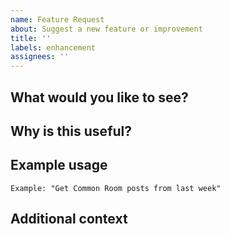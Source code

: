 ```yaml
---
name: Feature Request
about: Suggest a new feature or improvement
title: ''
labels: enhancement
assignees: ''
---
```


## What would you like to see?
<!-- Clear description of the feature -->

## Why is this useful?
<!-- What problem does this solve? -->

## Example usage
<!-- How would you use this feature? -->
```
Example: "Get Common Room posts from last week"
```

## Additional context
<!-- Any other details -->
